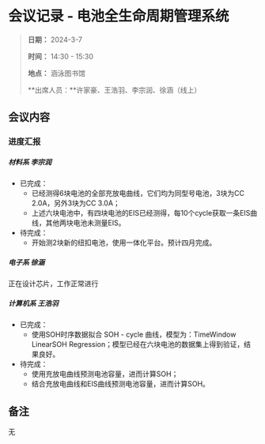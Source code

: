 # 会议记录 - 电池全生命周期管理系统

> **日期：** 2024-3-7
>
> **时间：** 14:30 - 15:30
>
> **地点：** 涵泳图书馆
>
> **出席人员：**许家豪、王浩羽、李宗润、徐涵（线上）



## 会议内容

### 进度汇报

##### 材料系 李宗润

+ 已完成：
  + 已经测得6块电池的全部充放电曲线，它们均为同型号电池，3块为CC 2.0A，另外3块为CC 3.0A；
  + 上述六块电池中，有四块电池的EIS已经测得，每10个cycle获取一条EIS曲线，其他两块电池未测量EIS。
+ 待完成：
  + 开始测2块新的纽扣电池，使用一体化平台。预计四月完成。

##### 电子系 徐涵

正在设计芯片，工作正常进行

##### 计算机系 王浩羽

+ 已完成：
  + 使用SOH时序数据拟合 SOH - cycle 曲线，模型为：TimeWindow LinearSOH Regression；模型已经在六块电池的数据集上得到验证，结果良好。
+ 待完成：
  + 使用充放电曲线预测电池容量，进而计算SOH；
  + 结合充放电曲线和EIS曲线预测电池容量，进而计算SOH。



## 备注

无